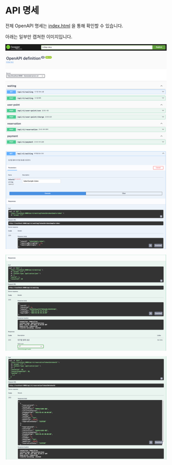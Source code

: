 # API 명세

전체 OpenAPI 명세는 [index.html](../assets/doc/apidocs/index.html) 을 통해 확인할 수 있습니다.

아래는 일부만 캡쳐한 이미지입니다.

![img.png](../assets/doc/apidocs/img.png)

![img_1.png](../assets/doc/apidocs/img_1.png)

![img_2.png](../assets/doc/apidocs/img_2.png)

![img_3.png](../assets/doc/apidocs/img_3.png)